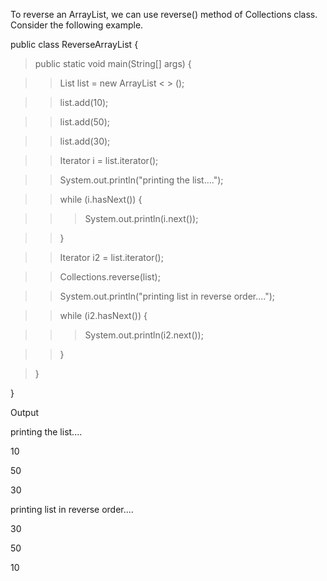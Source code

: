 To reverse an ArrayList, we can use reverse() method of Collections
class. Consider the following example.

public class ReverseArrayList {

> public static void main(String\[\] args) {

> > List list = new ArrayList \< > ();

> > list.add(10);

> > list.add(50);

> > list.add(30);

> > Iterator i = list.iterator();

> > System.out.println(\"printing the list\....\");

> > while (i.hasNext()) {

> > > System.out.println(i.next());

> > }

> > Iterator i2 = list.iterator();

> > Collections.reverse(list);

> > System.out.println(\"printing list in reverse order\....\");

> > while (i2.hasNext()) {

> > > System.out.println(i2.next());

> > }

> }

}

Output

printing the list\....

10

50

30

printing list in reverse order\....

30

50

10